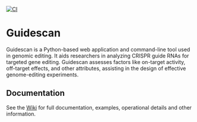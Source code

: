 
[![CI](https://github.com/pritykinlab/guidescan/actions/workflows/main.yml/badge.svg)](https://github.com/pritykinlab/guidescan/actions/workflows/main.yml)

# Guidescan
Guidescan is a Python-based web application and command-line tool used in genomic editing. It aids researchers in analyzing CRISPR guide RNAs for targeted gene editing. Guidescan assesses factors like on-target activity, off-target effects, and other attributes, assisting in the design of effective genome-editing experiments.


## Documentation
See the [Wiki](https://github.com/pritykinlab/guidescanpy/wiki) for full documentation, examples, operational details and other information.
